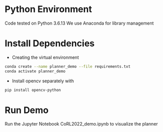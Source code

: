 # Python Environment
Code tested on Python 3.6.13
We use Anaconda for library management

# Install Dependencies
- Creating the virtual environment
```bash
conda create --name planner_demo --file requirements.txt
conda activate planner_demo
```

- Install opencv separately with 
```bash
pip install opencv-python
```


# Run Demo
Run the Jupyter Notebook CoRL2022_demo.ipynb to visualize the planner
